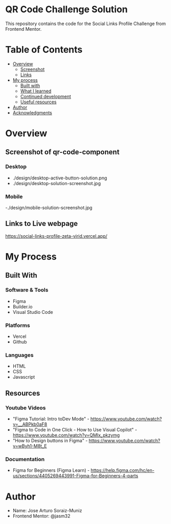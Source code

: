 # QR Code Challenge Solution
This repository contains the code for the Social Links Profile Challenge from Frontend Mentor. 

# Table of Contents

- [Overview](#overview)
  - [Screenshot](#screenshot)
  - [Links](#links)
- [My process](#my-process)
  - [Built with](#built-with)
  - [What I learned](#what-i-learned)
  - [Continued development](#continued-development)
  - [Useful resources](#useful-resources)
- [Author](#author)
- [Acknowledgments](#acknowledgments)

# Overview

## Screenshot of qr-code-component
### Desktop  
- ./design/desktop-active-button-solution.png
- ./design/desktop-solution-screenshot.jpg
### Mobile  
-./design/mobile-solution-screenshot.jpg

## Links to Live webpage
https://social-links-profile-zeta-virid.vercel.app/

# My Process

## Built With

### Software & Tools
- Figma 
- Builder.io
- Visual Studio Code

### Platforms
- Vercel
- Github

### Languages
- HTML
- CSS
- Javascript

## Resources

### Youtube Videos
- "Figma Tutorial: Intro toDev Mode" - https://www.youtube.com/watch?v=__ABPkb0aF8 
- "Figma to Code in One Click - How to Use Visual Copilot" - https://www.youtube.com/watch?v=QMIx_pkzymg 
- "How to Design buttons in Figma" - https://www.youtube.com/watch?v=wByh1-M8t_E

### Documentation
- Figma for Beginners (Figma Learn) - https://help.figma.com/hc/en-us/sections/4405269443991-Figma-for-Beginners-4-parts 

# Author
- Name: Jose Arturo Soraiz-Muniz
- Frontend Mentor: @jasm32